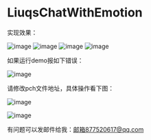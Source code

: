 # LiuqsChatWithEmotion

实现效果：

![image](https://github.com/LMMIsGood/LiuqsChatWithEmotion/blob/master/ExampleImages/4.png)
![image](https://github.com/LMMIsGood/LiuqsChatWithEmotion/blob/master/ExampleImages/5.png)
![image](https://github.com/LMMIsGood/LiuqsChatWithEmotion/blob/master/ExampleImages/6.png)
![image](https://github.com/LMMIsGood/LiuqsChatWithEmotion/blob/master/ExampleImages/7.png)

如果运行demo报如下错误：

![image](https://github.com/LMMIsGood/LiuqsChatWithEmotion/blob/master/ExampleImages/error1.png)

请修改pch文件地址，具体操作看下图：

![image](https://github.com/LMMIsGood/LiuqsChatWithEmotion/blob/master/ExampleImages/error2.png)

![image](https://github.com/LMMIsGood/LiuqsChatWithEmotion/blob/master/ExampleImages/error3.png)

有问题可以发邮件给我：邮箱877520617@qq.com

